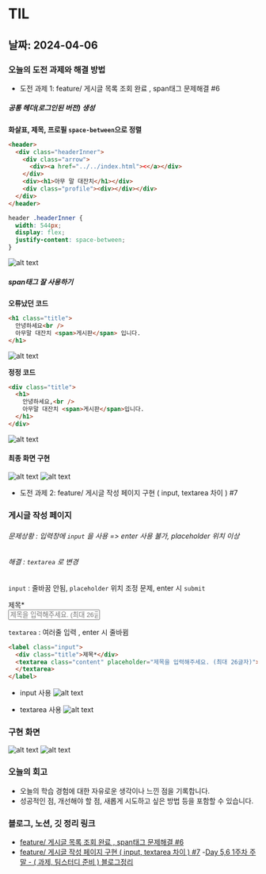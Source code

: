 # TIL

## 날짜: 2024-04-06

### 오늘의 도전 과제와 해결 방법

- 도전 과제 1: feature/ 게시글 목록 조회 완료 , span태그 문제해결 #6

##### 공통 헤더(로그인된 버전) 생성

**화살표, 제목, 프로필 `space-between`으로 정렬**

```html
<header>
  <div class="headerInner">
    <div class="arrow">
      <div><a href="../../index.html"><</a></div>
    </div>
    <div><h1>아무 말 대잔치</h1></div>
    <div class="profile"><div></div></div>
  </div>
</header>
```

```css
header .headerInner {
  width: 544px;
  display: flex;
  justify-content: space-between;
}
```

![alt text](image-14.png)

##### span태그 잘 사용하기

**오류났던 코드**

```html
<h1 class="title">
  안녕하세요<br />
  아무말 대잔치 <span>게시판</span> 입니다.
</h1>
```

![alt text](image-15.png)

**정정 코드**

```html
<div class="title">
  <h1>
    안녕하세요,<br />
    아무말 대잔치 <span>게시판</span>입니다.
  </h1>
</div>
```

![alt text](image-16.png)

#### 최종 화면 구현

![alt text](image-17.png)
![alt text](image-18.png)

- 도전 과제 2: feature/ 게시글 작성 페이지 구현 ( input, textarea 차이 ) #7

### 게시글 작성 페이지

###### 문제상황 : 입력창에 `input` 을 사용 => enter 사용 불가, placeholder 위치 이상

###### 해결 : `textarea` 로 변경

`input` : 줄바꿈 안됨, `placeholder` 위치 조정 문제, enter 시 `submit`

 <label class="input">
    <div class="title">제목*</div>
    <input type="text"
      class="content"
      placeholder="제목을 입력해주세요. (최대 26글자)">
    </input>
 </label>

`textarea` : 여러줄 입력 , enter 시 줄바뀜

```html
<label class="input">
  <div class="title">제목*</div>
  <textarea class="content" placeholder="제목을 입력해주세요. (최대 26글자)">
  </textarea>
</label>
```

- input 사용
  ![alt text](image-19.png)

- textarea 사용
  ![alt text](image-20.png)

### 구현 화면

![alt text](image-21.png)
![alt text](image-22.png)

### 오늘의 회고

- 오늘의 학습 경험에 대한 자유로운 생각이나 느낀 점을 기록합니다.
- 성공적인 점, 개선해야 할 점, 새롭게 시도하고 싶은 방법 등을 포함할 수 있습니다.

### 블로그, 노션, 깃 정리 링크

- [feature/ 게시글 목록 조회 완료 , span태그 문제해결 #6](https://github.com/sen2y/KakaoCloudSchool_CommunityWeb/pull/6)
- [feature/ 게시글 작성 페이지 구현 ( input, textarea 차이 ) #7](https://github.com/sen2y/KakaoCloudSchool_CommunityWeb/pull/7) -[Day 5,6 1주차 주말 - ( 과제, 팀스터디 준비 ) 블로그정리](https://sen2y-it.tistory.com/8)
